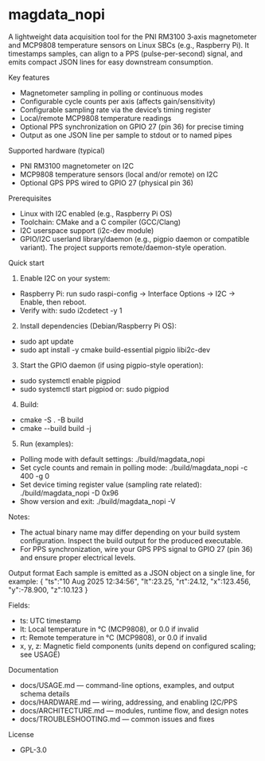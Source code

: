 # magdata_nopi

A lightweight data acquisition tool for the PNI RM3100 3‑axis magnetometer and MCP9808 temperature sensors on Linux SBCs (e.g., Raspberry Pi). It timestamps samples, can align to a PPS (pulse-per-second) signal, and emits compact JSON lines for easy downstream consumption.

Key features
- Magnetometer sampling in polling or continuous modes
- Configurable cycle counts per axis (affects gain/sensitivity)
- Configurable sampling rate via the device’s timing register
- Local/remote MCP9808 temperature readings
- Optional PPS synchronization on GPIO 27 (pin 36) for precise timing
- Output as one JSON line per sample to stdout or to named pipes

Supported hardware (typical)
- PNI RM3100 magnetometer on I2C
- MCP9808 temperature sensors (local and/or remote) on I2C
- Optional GPS PPS wired to GPIO 27 (physical pin 36)

Prerequisites
- Linux with I2C enabled (e.g., Raspberry Pi OS)
- Toolchain: CMake and a C compiler (GCC/Clang)
- I2C userspace support (i2c-dev module)
- GPIO/I2C userland library/daemon (e.g., pigpio daemon or compatible variant). The project supports remote/daemon-style operation.

Quick start
1) Enable I2C on your system:
- Raspberry Pi: run sudo raspi-config → Interface Options → I2C → Enable, then reboot.
- Verify with: sudo i2cdetect -y 1

2) Install dependencies (Debian/Raspberry Pi OS):
- sudo apt update
- sudo apt install -y cmake build-essential pigpio libi2c-dev

3) Start the GPIO daemon (if using pigpio-style operation):
- sudo systemctl enable pigpiod
- sudo systemctl start pigpiod
  or: sudo pigpiod

4) Build:
- cmake -S . -B build
- cmake --build build -j

5) Run (examples):
- Polling mode with default settings:
  ./build/magdata_nopi
- Set cycle counts and remain in polling mode:
  ./build/magdata_nopi -c 400 -g 0
- Set device timing register value (sampling rate related):
  ./build/magdata_nopi -D 0x96
- Show version and exit:
  ./build/magdata_nopi -V

Notes:
- The actual binary name may differ depending on your build system configuration. Inspect the build output for the produced executable.
- For PPS synchronization, wire your GPS PPS signal to GPIO 27 (pin 36) and ensure proper electrical levels.

Output format
Each sample is emitted as a JSON object on a single line, for example:
{ "ts":"10 Aug 2025 12:34:56", "lt":23.25, "rt":24.12, "x":123.456, "y":-78.900, "z":10.123 }

Fields:
- ts: UTC timestamp
- lt: Local temperature in °C (MCP9808), or 0.0 if invalid
- rt: Remote temperature in °C (MCP9808), or 0.0 if invalid
- x, y, z: Magnetic field components (units depend on configured scaling; see USAGE)

Documentation
- docs/USAGE.md — command-line options, examples, and output schema details
- docs/HARDWARE.md — wiring, addressing, and enabling I2C/PPS
- docs/ARCHITECTURE.md — modules, runtime flow, and design notes
- docs/TROUBLESHOOTING.md — common issues and fixes

License
- GPL-3.0
